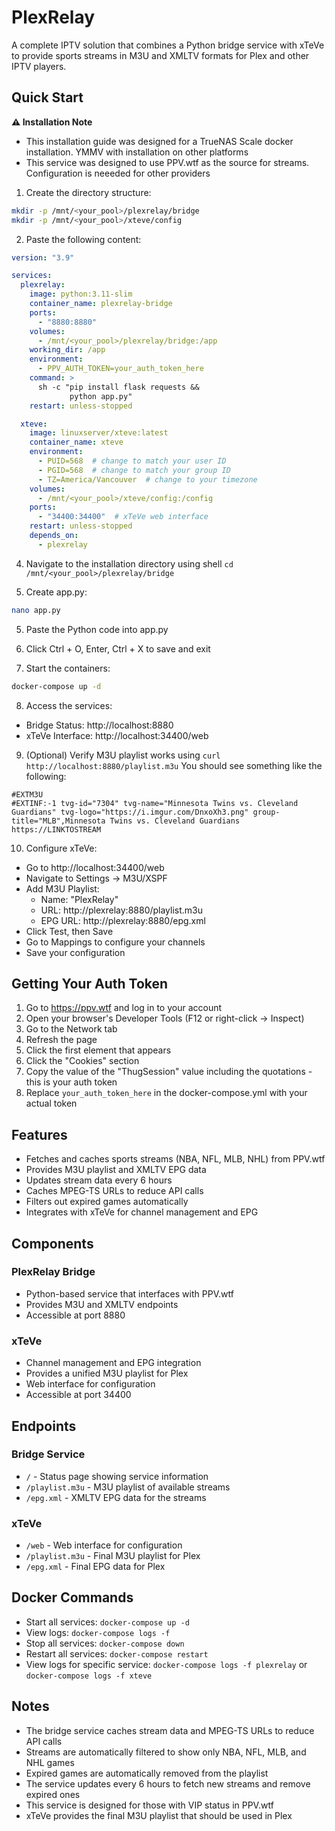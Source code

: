 # PlexRelay

A complete IPTV solution that combines a Python bridge service with xTeVe to provide sports streams in M3U and XMLTV formats for Plex and other IPTV players.

## Quick Start

**⚠️ Installation Note**
- This installation guide was designed for a TrueNAS Scale docker installation. YMMV with installation on other platforms
- This service was designed to use PPV.wtf as the source for streams. Configuration is neeeded for other providers


1. Create the directory structure:
```bash
mkdir -p /mnt/<your_pool>/plexrelay/bridge
mkdir -p /mnt/<your_pool>/xteve/config
```

2. Paste the following content:
```yaml
version: "3.9"

services:
  plexrelay:
    image: python:3.11-slim
    container_name: plexrelay-bridge
    ports:
      - "8880:8880"
    volumes:
      - /mnt/<your_pool>/plexrelay/bridge:/app
    working_dir: /app
    environment:
      - PPV_AUTH_TOKEN=your_auth_token_here
    command: >
      sh -c "pip install flask requests &&
             python app.py"
    restart: unless-stopped

  xteve:
    image: linuxserver/xteve:latest
    container_name: xteve
    environment:
      - PUID=568  # change to match your user ID
      - PGID=568  # change to match your group ID
      - TZ=America/Vancouver  # change to your timezone
    volumes:
      - /mnt/<your_pool>/xteve/config:/config
    ports:
      - "34400:34400"  # xTeVe web interface
    restart: unless-stopped
    depends_on:
      - plexrelay
```

4. Navigate to the installation directory using shell
`cd /mnt/<your_pool>/plexrelay/bridge`

3. Create app.py:
```bash
nano app.py
```

5. Paste the Python code into app.py

6. Click Ctrl + O, Enter, Ctrl + X to save and exit

7. Start the containers:
```bash
docker-compose up -d
```

8. Access the services:
- Bridge Status: http://localhost:8880
- xTeVe Interface: http://localhost:34400/web

9. (Optional) Verify M3U playlist works using `curl http://localhost:8880/playlist.m3u`
You should see something like the following:
```m3u
#EXTM3U
#EXTINF:-1 tvg-id="7304" tvg-name="Minnesota Twins vs. Cleveland Guardians" tvg-logo="https://i.imgur.com/DnxoXh3.png" group-title="MLB",Minnesota Twins vs. Cleveland Guardians
https://LINKTOSTREAM
```

10. Configure xTeVe:
   - Go to http://localhost:34400/web
   - Navigate to Settings → M3U/XSPF
   - Add M3U Playlist:
     * Name: "PlexRelay"
     * URL: http://plexrelay:8880/playlist.m3u
     * EPG URL: http://plexrelay:8880/epg.xml
   - Click Test, then Save
   - Go to Mappings to configure your channels
   - Save your configuration


## Getting Your Auth Token

1. Go to https://ppv.wtf and log in to your account
2. Open your browser's Developer Tools (F12 or right-click -> Inspect)
3. Go to the Network tab
4. Refresh the page
5. Click the first element that appears
6. Click the "Cookies" section
7. Copy the value of the "ThugSession" value including the quotations - this is your auth token
8. Replace `your_auth_token_here` in the docker-compose.yml with your actual token

## Features
- Fetches and caches sports streams (NBA, NFL, MLB, NHL) from PPV.wtf
- Provides M3U playlist and XMLTV EPG data
- Updates stream data every 6 hours
- Caches MPEG-TS URLs to reduce API calls
- Filters out expired games automatically
- Integrates with xTeVe for channel management and EPG

## Components

### PlexRelay Bridge
- Python-based service that interfaces with PPV.wtf
- Provides M3U and XMLTV endpoints
- Accessible at port 8880

### xTeVe
- Channel management and EPG integration
- Provides a unified M3U playlist for Plex
- Web interface for configuration
- Accessible at port 34400

## Endpoints

### Bridge Service
- `/` - Status page showing service information
- `/playlist.m3u` - M3U playlist of available streams
- `/epg.xml` - XMLTV EPG data for the streams

### xTeVe
- `/web` - Web interface for configuration
- `/playlist.m3u` - Final M3U playlist for Plex
- `/epg.xml` - Final EPG data for Plex

## Docker Commands

- Start all services: `docker-compose up -d`
- View logs: `docker-compose logs -f`
- Stop all services: `docker-compose down`
- Restart all services: `docker-compose restart`
- View logs for specific service: `docker-compose logs -f plexrelay` or `docker-compose logs -f xteve`

## Notes

- The bridge service caches stream data and MPEG-TS URLs to reduce API calls
- Streams are automatically filtered to show only NBA, NFL, MLB, and NHL games
- Expired games are automatically removed from the playlist
- The service updates every 6 hours to fetch new streams and remove expired ones
- This service is designed for those with VIP status in PPV.wtf
- xTeVe provides the final M3U playlist that should be used in Plex